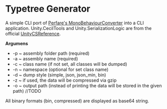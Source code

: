 # Typetree Generator

A simple CLI port of [Perfare's MonoBehaviourConverter](https://github.com/Perfare/AssetStudio/blob/master/AssetStudioUtility/MonoBehaviourConverter.cs) into a CLI application.
Unity.CecilTools and Unity.SerializationLogic are from the official [UnityCSReference](https://github.com/Unity-Technologies/UnityCsReference).

__Argumens__
  * -p  ~ assembly folder path (required)
  * -a  ~ assembly name (required)
  * -c  ~ class name (if not set, all classes will be dumped)
  * -n  ~ namespace (optional for set class name)
  * -d  ~ dump style (simple, json, json_min, bin)
  * -z  ~ if used, the data will be compressed via gzip
  * -o  ~ output path (instead of printing the data will be stored in the given path) //TODO

All binary formats (bin, compressed) are displayed as base64 string.
